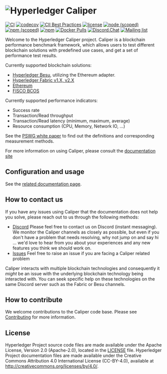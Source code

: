 # ![Hyperledger Caliper](https://wiki.hyperledger.org/download/attachments/2392434/Hyperledger_Caliper_Logo_Color.svg?version=1&modificationDate=1548883186000&api=v2)

[![CI](https://github.com/hyperledger/caliper/actions/workflows/main.yml/badge.svg)](https://github.com/hyperledger/caliper/actions/workflows/main.yml)
[![codecov](https://codecov.io/gh/hyperledger/caliper/branch/main/graph/badge.svg?token=rVFhTNrZBJ)](https://codecov.io/gh/hyperledger/caliper)
[![CII Best Practices](https://bestpractices.coreinfrastructure.org/projects/2381/badge)](https://bestpractices.coreinfrastructure.org/projects/2381)
[![license](https://img.shields.io/badge/license-Apache%202.0-blue)](https://github.com/hyperledger/caliper/blob/main/LICENSE)
[![node (scoped)](https://img.shields.io/node/v/@hyperledger/caliper-cli)](https://www.npmjs.com/package/@hyperledger/caliper-cli)
[![npm (scoped)](https://img.shields.io/npm/v/@hyperledger/caliper-cli?label=version)](https://www.npmjs.com/package/@hyperledger/caliper-cli)
[![npm](https://img.shields.io/npm/dt/@hyperledger/caliper-cli?label=npm%20downloads)](https://www.npmjs.com/package/@hyperledger/caliper-cli)
[![Docker Pulls](https://img.shields.io/docker/pulls/hyperledger/caliper)](https://hub.docker.com/r/hyperledger/caliper)
[![Discord.Chat](https://img.shields.io/badge/discord-caliper-red)](https://discord.com/channels/905194001349627914/941417677778473031)
[![Mailing list](https://img.shields.io/badge/mailing%20list-caliper-blue)](https://lists.hyperledger.org/g/caliper/topics)

Welcome to the Hyperledger Caliper project. Caliper is a blockchain performance benchmark framework, which allows users to test different blockchain solutions with predefined use cases, and get a set of performance test results.

Currently supported blockchain solutions:

* [Hyperledger Besu](https://github.com/hyperledger/besu), utilizing the Ethereum adapter.
* [Hyperledger Fabric v1.X, v2.X](https://github.com/hyperledger/fabric)
* [Ethereum](https://github.com/ethereum/go-ethereum)
* [FISCO BCOS](https://github.com/FISCO-BCOS/FISCO-BCOS)

Currently supported performance indicators:
* Success rate
* Transaction/Read throughput
* Transaction/Read latency (minimum, maximum, average)
* Resource consumption (CPU, Memory, Network IO, ...)

See the [PSWG white paper](https://www.hyperledger.org/resources/publications/blockchain-performance-metrics) to find out the definitions and corresponding measurement methods.

For more information on using Caliper, please consult the [documentation site](https://hyperledger.github.io/caliper/)

## Configuration and usage
See the [related documentation page](https://hyperledger.github.io/caliper/).

## How to contact us

If you have any issues using Caliper that the documentation does not help you solve, please reach out to us through the following methods:
* [Discord](https://discord.com/channels/905194001349627914/941417677778473031) Please feel free to contact us on Discord (instant messaging). We monitor the Caliper channels as closely as possible, but even if you don't have a problem that needs resolving, why not jump on and say hi ... we'd love to hear from you about your experiences and any new features you think we should work on.
* [Issues](https://github.com/hyperledger/caliper/issues) Feel free to raise an issue if you are facing a Caliper related problem

Caliper interacts with multiple blockchain technologies and consequently it *might* be an issue with the underlying blockchain technology being interacted with. You can seek specific help on these technologies on the same Discord server such as the Fabric or Besu channels.

## How to contribute

We welcome contributions to the Caliper code base. Please see [Contributing](/CONTRIBUTING.md) for more information.

## License
Hyperledger Project source code files are made available under the Apache License, Version 2.0 (Apache-2.0), located in the [LICENSE](LICENSE) file. Hyperledger Project documentation files are made available under the Creative Commons Attribution 4.0 International License (CC-BY-4.0), available at http://creativecommons.org/licenses/by/4.0/.
